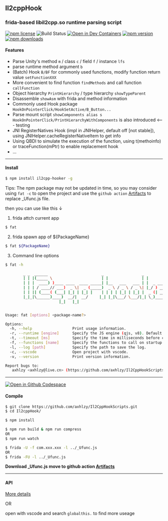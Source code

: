 ## Il2cppHook

### frida-based libil2cpp.so runtime parsing script

[![npm license](https://img.shields.io/npm/l/il2cpp-hooker.svg)](https://www.npmjs.com/package/il2cpp-hooker)
![Build Status](https://github.com/axhlzy/Il2CppHookScripts/actions/workflows/Auto-build.yml/badge.svg)
[![Open in Dev Containers](https://img.shields.io/static/v1?label=Dev%20Containers&message=Open&color=blue&logo=visualstudiocode)](https://vscode.dev/redirect?url=vscode://ms-vscode-remote.remote-containers/cloneInVolume?url=https://github.com/axhlzy/Il2CppHookScripts)
[![npm version](https://img.shields.io/npm/v/il2cpp-hooker.svg)](https://www.npmjs.com/package/il2cpp-hooker)
[![npm downloads](https://img.shields.io/npm/dm/il2cpp-hooker.svg)](https://www.npmjs.com/package/il2cpp-hooker)

#### Features 

- Parse Unity's method `m` / class `c` / field `f` / instance `lfs`
- parse runtime method argument `b`
- (Batch) Hook `B/BF` for commonly used functions, modify function return value `setFunctionXXX`
- More convenient to find function `findMethods` and call function `callFunction`
- Object hierarchy `PrintHierarchy` / type hierarchy `showTypeParent`
- Disassemble `showAsm` with frida and method information
- Commonly used Hook package `HookOnPointerClick/HookSetActive/B_Button...`
- Parse mount script `showComponents alias s` `HookOnPointerClick/PrintHierarchyWithComponents` is also introduced <--- testing
- JNI RegisterNatives Hook (impl in JNIHelper, default off [not stable]), using JNIHelper.cacheRegisterNativeItem to get info
- Using QBDI to simulate the execution of the function, using t(methoinfo) or traceFunction(mPtr) to enable replacement hook
- ...

-------

#### Install
```sh
$ npm install il2cpp-hooker -g
```
Tips: 
The npm package may not be updated in time, so you may consider using `fat -c` to open the project and use the `github action` [Artifacts](https://github.com/axhlzy/Il2CppHookScripts/actions) to replace _Ufunc.js file.

then you can use like this ↓

1. frida attch current app
```sh
$ fat

```
2. frida spawn app of ${PackageName}
```sh
$ fat ${PackageName}
```

3. Command line options
```sh
$ fat -h

        _ _  ______                        _                 _
        | | |(_____ \                      | |               | |
        | | |  ____) )____ ____  ____ _____| |__   ___   ___ | |  _ _____  ____
        | | | / ____// ___)  _ \|  _ (_____)  _ \ / _ \ / _ \| |_/ ) ___ |/ ___)
        | | || (____( (___| |_| | |_| |    | | | | |_| | |_| |  _ (| ____| |
        |_|_|\______)____)  __/|  __/     |_| |_|\___/ \___/|_| \_)_____)_|
                        |_|   |_|


Usage: fat [options] <package-name?>

Options:
  -h, --help                  Print usage information.
  -r, --runtime [engine]      Specify the JS engine (qjs, v8). Default: v8
  -t, --timeout [ms]          Specify the time in milliseconds before calling the function.
  -f, --functions [name]      Specify the functions to call on startup. example: -f getApkInfo();
  -l, --log [path]            Specify the path to save the log.
  -c, --vscode                Open project with vscode.
  -v, --version               Print version information.

Report bugs to:
   axhlzy <axhlzy@live.cn> (https://github.com/axhlzy/Il2CppHookScripts/)

```

-------

[<img src="https://github.com/codespaces/badge.svg" title="Open in Github Codespace">](https://codespaces.new/axhlzy/Il2CppHookScripts)

#### Compile
```sh
$ git clone https://github.com/axhlzy/Il2CppHookScripts.git
$ cd Il2cppHook/

$ npm install

$ npm run build & npm run compress
OR
$ npm run watch

$ frida -U -f com.xxx.xxx -l ../_Ufunc.js
OR
$ frida -FU -l ../_Ufunc.js
```

**Download _Ufunc.js move to github action [Artifacts](https://github.com/axhlzy/Il2CppHookScripts/actions)**

-------

#### API

[More details](https://github.com/axhlzy/Il2CppHookScripts/wiki)

OR

open with vscode and search `globalthis.` to find more useage
